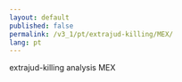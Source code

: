 ```yaml
---
layout: default
published: false
permalink: /v3_1/pt/extrajud-killing/MEX/
lang: pt
---
```


extrajud-killing analysis MEX
